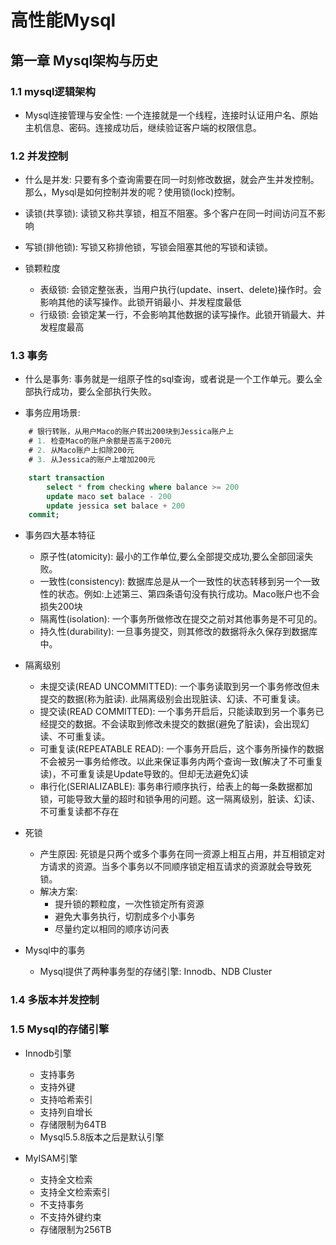 # 高性能Mysql

## 第一章 Mysql架构与历史

### 1.1 mysql逻辑架构

- Mysql连接管理与安全性: 一个连接就是一个线程，连接时认证用户名、原始主机信息、密码。连接成功后，继续验证客户端的权限信息。 

### 1.2 并发控制

- 什么是并发: 只要有多个查询需要在同一时刻修改数据，就会产生并发控制。那么，Mysql是如何控制并发的呢？使用锁(lock)控制。

- 读锁(共享锁): 读锁又称共享锁，相互不阻塞。多个客户在同一时间访问互不影响

- 写锁(排他锁): 写锁又称排他锁，写锁会阻塞其他的写锁和读锁。

- 锁颗粒度
    - 表级锁: 会锁定整张表，当用户执行(update、insert、delete)操作时。会影响其他的读写操作。此锁开销最小、并发程度最低
    - 行级锁: 会锁定某一行，不会影响其他数据的读写操作。此锁开销最大、并发程度最高
    
### 1.3 事务

- 什么是事务: 事务就是一组原子性的sql查询，或者说是一个工作单元。要么全部执行成功，要么全部执行失败。

- 事务应用场景:
 
```sql 
    # 银行转账，从用户Maco的账户转出200块到Jessica账户上
    # 1. 检查Maco的账户余额是否高于200元
    # 2. 从Maco账户上扣除200元
    # 3. 从Jessica的账户上增加200元

    start transaction
        select * from checking where balance >= 200
        update maco set balace - 200
        update jessica set balace + 200  
    commit; 
```

- 事务四大基本特征
    - 原子性(atomicity): 最小的工作单位,要么全部提交成功,要么全部回滚失败。
    - 一致性(consistency): 数据库总是从一个一致性的状态转移到另一个一致性的状态。例如:上述第三、第四条语句没有执行成功。Maco账户也不会损失200块
    - 隔离性(isolation): 一个事务所做修改在提交之前对其他事务是不可见的。 
    - 持久性(durability): 一旦事务提交，则其修改的数据将永久保存到数据库中。

- 隔离级别
    - 未提交读(READ UNCOMMITTED): 一个事务读取到另一个事务修改但未提交的数据(称为脏读). 此隔离级别会出现脏读、幻读、不可重复读。
    - 提交读(READ COMMITTED): 一个事务开启后，只能读取到另一个事务已经提交的数据。不会读取到修改未提交的数据(避免了脏读)，会出现幻读、不可重复读。
    - 可重复读(REPEATABLE READ): 一个事务开启后，这个事务所操作的数据不会被另一事务给修改。以此来保证事务内两个查询一致(解决了不可重复读)，不可重复读是Update导致的。但却无法避免幻读
    - 串行化(SERIALIZABLE): 事务串行顺序执行，给表上的每一条数据都加锁，可能导致大量的超时和锁争用的问题。这一隔离级别，脏读、幻读、不可重复读都不存在

- 死锁
    - 产生原因: 死锁是只两个或多个事务在同一资源上相互占用，并互相锁定对方请求的资源。当多个事务以不同顺序锁定相互请求的资源就会导致死锁。
    - 解决方案: 
        - 提升锁的颗粒度，一次性锁定所有资源
        - 避免大事务执行，切割成多个小事务
        - 尽量约定以相同的顺序访问表

- Mysql中的事务
    - Mysql提供了两种事务型的存储引擎: Innodb、NDB Cluster
    
### 1.4 多版本并发控制
    
### 1.5 Mysql的存储引擎

- Innodb引擎
    - 支持事务
    - 支持外键
    - 支持哈希索引
    - 支持列自增长
    - 存储限制为64TB
    - Mysql5.5.8版本之后是默认引擎

- MyISAM引擎
    - 支持全文检索
    - 支持全文检索索引
    - 不支持事务
    - 不支持外键约束
    - 存储限制为256TB
